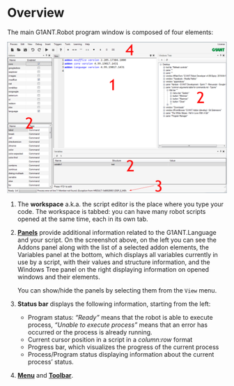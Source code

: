 # Overview

The main G1ANT.Robot program window is composed of four elements:

![](../-assets/robot-overview.png)

1. The **workspace** a.k.a. the script editor is the place where you type your code. The workspace is tabbed: you can have many robot scripts opened at the same time, each in its own tab.

2. [**Panels**](panels.md) provide additional information related to the G1ANT.Language and your script. On the screenshot above, on the left you can see the Addons panel along with the list of a selected addon elements, the Variables panel at the bottom, which displays all variables currently in use by a script, with their values and structure information, and the Windows Tree panel on the right displaying information on opened windows and their elements.

   You can show/hide the panels by selecting them from the `View` menu.

3. **Status bar** displays the following information, starting from the left:

   - Program status: *“Ready”* means that the robot is able to execute process, *“Unable to execute process”* means that an error has occurred or the process is already running.
   - Current cursor position in a script in a *column:row* format
   - Progress bar, which visualizes the progress of the current process
   - Process/Program status displaying information about the current process’ status.

4. [**Menu**](menu.md) and [**Toolbar**](toolbar.md).
